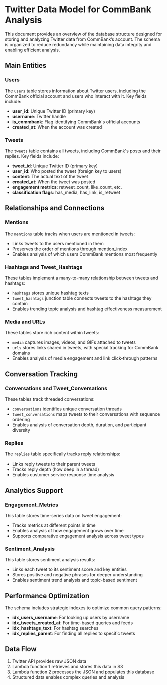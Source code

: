 # Twitter Data Model for CommBank Analysis
This document provides an overview of the database structure designed for storing and analyzing Twitter data from CommBank’s account. The schema is organized to reduce redundancy while maintaining data integrity and enabling efficient analysis.

## Main Entities  
### Users
The `users` table stores information about Twitter users, including the CommBank official account and users who interact with it. Key fields include:
- **user_id**: Unique Twitter ID (primary key)
- **username**: Twitter handle 
- **is_commbank**: Flag identifying CommBank's official accounts
- **created_at**: When the account was created

### Tweets
The `tweets` table contains all tweets, including CommBank's posts and their replies. Key fields include:
- **tweet_id**: Unique Twitter ID (primary key)
- **user_id**: Who posted the tweet (foreign key to users)
- **content**: The actual text of the tweet
- **created_at**: When the tweet was posted
- **engagement metrics**: retweet_count, like_count, etc.
- **classification flags**: has_media, has_link, is_retweet

## Relationships and Connections

### Mentions
The `mentions` table tracks when users are mentioned in tweets:
- Links tweets to the users mentioned in them
- Preserves the order of mentions through mention_index
- Enables analysis of which users CommBank mentions most frequently

### Hashtags and Tweet_Hashtags
These tables implement a many-to-many relationship between tweets and hashtags:
- `hashtags` stores unique hashtag texts
- `tweet_hashtags` junction table connects tweets to the hashtags they contain
- Enables trending topic analysis and hashtag effectiveness measurement

### Media and URLs
These tables store rich content within tweets:
- `media` captures images, videos, and GIFs attached to tweets
- `urls` stores links shared in tweets, with special tracking for CommBank domains
- Enables analysis of media engagement and link click-through patterns

## Conversation Tracking

### Conversations and Tweet_Conversations
These tables track threaded conversations:
- `conversations` identifies unique conversation threads
- `tweet_conversations` maps tweets to their conversations with sequence ordering
- Enables analysis of conversation depth, duration, and participant diversity

### Replies
The `replies` table specifically tracks reply relationships:
- Links reply tweets to their parent tweets
- Tracks reply depth (how deep in a thread)
- Enables customer service response time analysis

## Analytics Support

### Engagement_Metrics
This table stores time-series data on tweet engagement:
- Tracks metrics at different points in time
- Enables analysis of how engagement grows over time
- Supports comparative engagement analysis across tweet types

### Sentiment_Analysis
This table stores sentiment analysis results:
- Links each tweet to its sentiment score and key entities
- Stores positive and negative phrases for deeper understanding
- Enables sentiment trend analysis and topic-based sentiment

## Performance Optimization

The schema includes strategic indexes to optimize common query patterns:
- **idx_users_username**: For looking up users by username
- **idx_tweets_created_at**: For time-based queries and feeds
- **idx_hashtags_text**: For hashtag searches
- **idx_replies_parent**: For finding all replies to specific tweets

## Data Flow

1. Twitter API provides raw JSON data
2. Lambda function 1 retrieves and stores this data in S3
3. Lambda function 2 processes the JSON and populates this database
4. Structured data enables complex queries and analysis